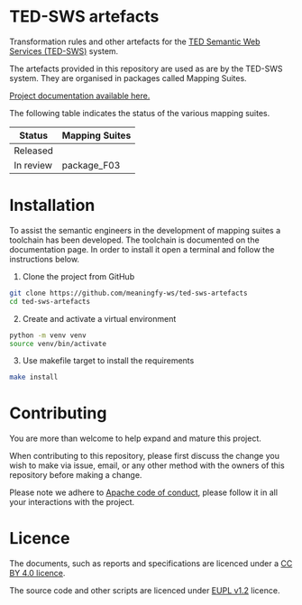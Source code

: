  TED-SWS artefacts
 === 
Transformation rules and other artefacts for the [TED Semantic Web Services (TED-SWS)](https://github.com/meaningfy-ws/ted-sws) system.

The artefacts provided in this repository are used as are by the TED-SWS system. They are organised in packages called Mapping Suites.

[Project documentation available here.](https://meaningfy-ws.github.io/ted-sws-artefacts/ted-sws-artefacts/index.html)  


The following table indicates the status of the various mapping suites. 

| Status        | Mapping Suites                                      | 
|----------------|-----------------------------------------------------|
| Released       |                                                     |          
 | In review      | package_F03                                         |

# Installation 

To assist the semantic engineers in the development of mapping suites a toolchain has been developed. The toolchain is documented on the documentation page. In order to install it open a terminal and follow the instructions below.

 1. Clone the project from GitHub 
```bash
git clone https://github.com/meaningfy-ws/ted-sws-artefacts
cd ted-sws-artefacts
```

2. Create and activate a virtual environment
```bash
python -m venv venv
source venv/bin/activate
```

3. Use makefile target to install the requirements 
```bash
make install
```

# Contributing

You are more than welcome to help expand and mature this project. 

When contributing to this repository, please first discuss the change you wish to make via issue, email, or any other method with the owners of this repository before making a change.

Please note we adhere to [Apache code of conduct](https://www.apache.org/foundation/policies/conduct), please follow it in all your interactions with the project.  

# Licence 

The documents, such as reports and specifications are licenced under a [CC BY 4.0 licence](https://creativecommons.org/licenses/by/4.0/deed.en).

The source code and other scripts are licenced under [EUPL v1.2](https://joinup.ec.europa.eu/collection/eupl/eupl-text-eupl-12) licence.
